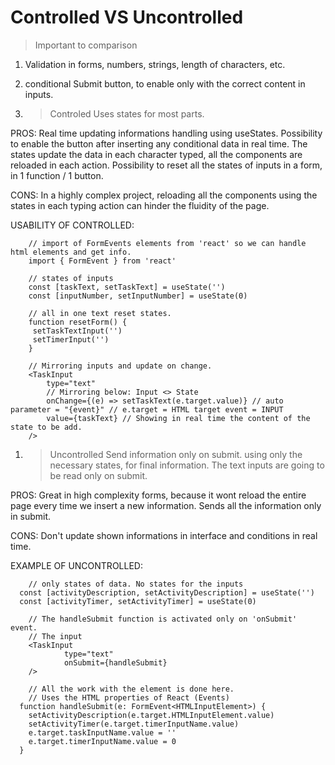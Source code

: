 # Controlled VS Uncontrolled

> Important to comparison
1. Validation in forms, numbers, strings, length of characters, etc.
2. conditional Submit button, to enable only with the correct content in inputs.

1. > Controled
Uses states for most parts.

PROS:
Real time updating informations handling using useStates. 
Possibility to enable the button after inserting any conditional data in real time.
The states update the data in each character typed, all the components are reloaded in each action.
Possibility to reset all the states of inputs in a form, in 1 function / 1 button.

CONS:
In a highly complex project, reloading all the components using the states in each typing action can hinder the fluidity of the page.


USABILITY OF CONTROLLED:
```tsx
    // import of FormEvents elements from 'react' so we can handle html elements and get info.
    import { FormEvent } from 'react'

    // states of inputs
    const [taskText, setTaskText] = useState('')
    const [inputNumber, setInputNumber] = useState(0)

    // all in one text reset states.
    function resetForm() {
     setTaskTextInput('')
     setTimerInput('')
    }

    // Mirroring inputs and update on change.
    <TaskInput
        type="text"
        // Mirroring below: Input <> State
        onChange={(e) => setTaskText(e.target.value)} // auto parameter = "{event}" // e.target = HTML target event = INPUT
        value={taskText} // Showing in real time the content of the state to be add.
    />
```

1. > Uncontrolled
Send information only on submit. using only the necessary states, for final information.
The text inputs are going to be read only on submit.

PROS:
Great in high complexity forms, because it wont reload the entire page every time we insert a new information.
Sends all the information only in submit.

CONS:
Don't update shown informations in interface and conditions in real time.

EXAMPLE OF UNCONTROLLED:
```tsx
    // only states of data. No states for the inputs
  const [activityDescription, setActivityDescription] = useState('')
  const [activityTimer, setActivityTimer] = useState(0)

    // The handleSubmit function is activated only on 'onSubmit' event. 
    // The input
    <TaskInput
            type="text"
            onSubmit={handleSubmit}
    />

    // All the work with the element is done here.
    // Uses the HTML properties of React (Events)
  function handleSubmit(e: FormEvent<HTMLInputElement>) {
    setActivityDescription(e.target.HTMLInputElement.value)
    setActivityTimer(e.target.timerInputName.value)
    e.target.taskInputName.value = ''
    e.target.timerInputName.value = 0
  }


```



